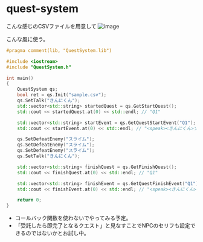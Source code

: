 # quest-system

こんな感じのCSVファイルを用意して
![image](https://github.com/user-attachments/assets/5075b5b2-b8f6-4329-a9c8-62291a923746)

こんな風に使う。

```cpp
#pragma comment(lib, "QuestSystem.lib")

#include <iostream>
#include "QuestSystem.h"

int main()
{
    QuestSystem qs;
    bool ret = qs.Init("sample.csv");
    qs.SetTalk("きんにくん");
    std::vector<std::string> startedQuest = qs.GetStartQuest();
    std::cout << startedQuest.at(0) << std::endl; // "Q1"

    std::vector<std::string> startEvent = qs.GetQuestStartEvent("Q1");
    std::cout << startEvent.at(0) << std::endl; // "<speak><きんにくん>ゾンビを３匹倒してくれ"

    qs.SetDefeatEnemy("スライム");
    qs.SetDefeatEnemy("スライム");
    qs.SetDefeatEnemy("スライム");
    qs.SetTalk("きんにくん");

    std::vector<std::string> finishQuest = qs.GetFinishQuest();
    std::cout << finishQuest.at(0) << std::endl; // "Q1"

    std::vector<std::string> finishEvent = qs.GetQuestFinishEvent("Q1");
    std::cout << finishEvent.at(0) << std::endl; // "<speak><きんにくん>ゾンビを３匹倒してくれ"

    return 0;
}

```

- コールバック関数を使わないでやってみる予定。
- 「受託したら即完了となるクエスト」と見なすことでNPCのセリフも設定できるのではないかとお試し中。

